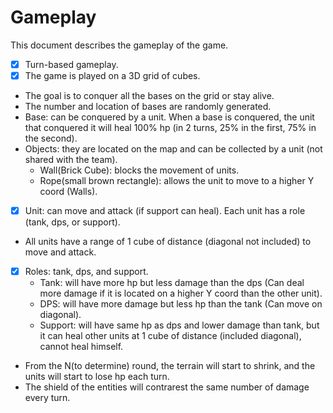 # Gameplay

This document describes the gameplay of the game.

- [x] Turn-based gameplay.
- [x] The game is played on a 3D grid of cubes.
-   The goal is to conquer all the bases on the grid or stay alive.
-   The number and location of bases are randomly generated.
-   Base: can be conquered by a unit. When a base is conquered, the unit that conquered it will heal 100% hp (in 2 turns, 25% in the first, 75% in the second).
-   Objects: they are located on the map and can be collected by a unit (not shared with the team).
    -   Wall(Brick Cube): blocks the movement of units.
    -   Rope(small brown rectangle): allows the unit to move to a higher Y coord (Walls).
- [x]  Unit: can move and attack (if support can heal). Each unit has a role (tank, dps, or support).
- All units have a range of 1 cube of distance (diagonal not included) to move and attack.
- [x] Roles: tank, dps, and support.
    -   Tank: will have more hp but less damage than the dps (Can deal more damage if it is located on a higher Y coord than the other unit).
    -   DPS: will have more damage but less hp than the tank (Can move on diagonal).
    -   Support: will have same hp as dps and lower damage than tank, but it can heal other units at 1 cube of distance (included diagonal), cannot heal himself.
- From the N(to determine) round, the terrain will start to shrink, and the units will start to lose hp each turn.
- The shield of the entities will contrarest the same number of damage every turn.
